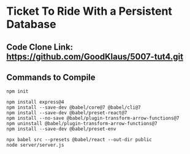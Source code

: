 # Ticket To Ride With a Persistent Database
## Code Clone Link: https://github.com/GoodKlaus/5007-tut4.git
## Commands to Compile
```
npm init

npm install express@4
npm install --save-dev @babel/core@7 @babel/cli@7
npm install --save-dev @babel/preset-react@7
npm install --no-save @babel/plugin-transform-arrow-functions@7
npm uninstall @babel/plugin-transform-arrow-functions@7
npm install --save-dev @babel/preset-env

npx babel src --presets @babel/react --out-dir public
node server/server.js
```
